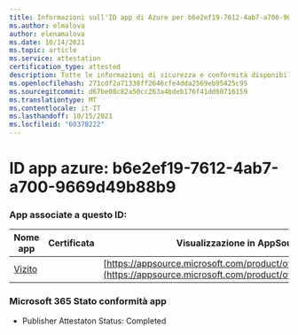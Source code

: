 ```yaml
---
title: Informazioni sull'ID app di Azure per b6e2ef19-7612-4ab7-a700-9669d49b88b9
ms.author: elmalova
author: elenamalova
ms.date: 10/14/2021
ms.topic: article
ms.service: attestation
certification_type: attested
description: Tutte le informazioni di sicurezza e conformità disponibili per b6e2ef19-7612-4ab7-a700-9669d49b88b9.
ms.openlocfilehash: 271cdf2a71338ff2646cfe4dda2569eb95425c95
ms.sourcegitcommit: d67be08c82a50cc263a4bdeb176f41dd60716159
ms.translationtype: MT
ms.contentlocale: it-IT
ms.lasthandoff: 10/15/2021
ms.locfileid: "60378222"
---
```

# <a name="azure-app-id-b6e2ef19-7612-4ab7-a700-9669d49b88b9"></a>ID app azure: b6e2ef19-7612-4ab7-a700-9669d49b88b9


### <a name="apps-associated-with-this-id"></a>App associate a questo ID:
| **Nome app** | **Certificata** | **Visualizzazione in AppSource** |
|--------------|---------------|-----------------------|
| [Vizito](https://docs.microsoft.com/microsoft-365-app-certification/forward/WA200003170) |  | [https://appsource.microsoft.com/product/office/WA200003170](https://appsource.microsoft.com/product/office/WA200003170) |

### <a name="microsoft-365-app-compliance-status"></a>Microsoft 365 Stato conformità app
- Publisher Attestaton Status: Completed
